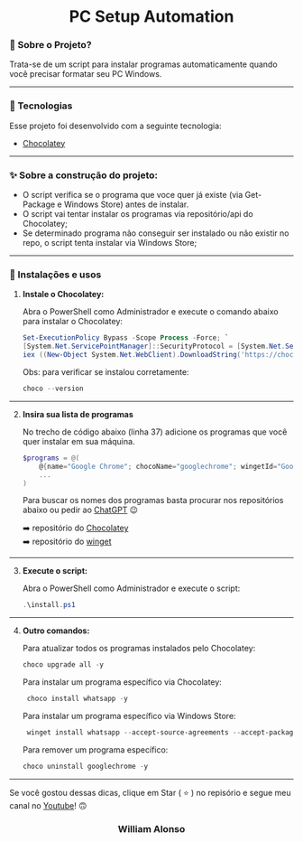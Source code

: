 <h1 align="center">
    PC Setup Automation
</h1>

### 🤔 Sobre o Projeto?

Trata-se de um script para instalar programas automaticamente quando você precisar formatar seu PC Windows.

---

### 🚀 Tecnologias

Esse projeto foi desenvolvido com a seguinte tecnologia:

- [Chocolatey](https://chocolatey.org/)

---

### ✨ Sobre a construção do projeto:

- O script verifica se o programa que voce quer já existe (via Get-Package e Windows Store) antes de instalar.
- O script vai tentar instalar os programas via repositório/api do Chocolatey;
- Se determinado programa não conseguir ser instalado ou não existir no repo, o script tenta instalar via Windows Store;

---

### 🙅 Instalações e usos

1. **Instale o Chocolatey:**

   Abra o PowerShell como Administrador e execute o comando abaixo para instalar o Chocolatey:

   ```powershell
   Set-ExecutionPolicy Bypass -Scope Process -Force; `
   [System.Net.ServicePointManager]::SecurityProtocol = [System.Net.SecurityProtocolType]::Tls12; `
   iex ((New-Object System.Net.WebClient).DownloadString('https://chocolatey.org/install.ps1'))
   ```

    Obs: para verificar se instalou corretamente:
 
    ```powershell
    choco --version
    ```

---

2. **Insira sua lista de programas**

    No trecho de código abaixo (linha 37) adicione os programas que você quer instalar em sua máquina.

    ```powershell
    $programs = @(
        @{name="Google Chrome"; chocoName="googlechrome"; wingetId="Google.Chrome"},
        ...
    )
    ```
    
    Para buscar os nomes dos programas basta procurar nos repositórios abaixo ou pedir ao [ChatGPT](https://chatgpt.com/) :wink:
    
    :arrow_right: repositório do [Chocolatey](https://community.chocolatey.org/packages)
   <br>
    :arrow_right: repositório do [winget](https://winstall.app/)

---

3. **Execute o script:**

    Abra o PowerShell como Administrador e execute o script:

    ```powershell
    .\install.ps1
    ```
---        

4. **Outro comandos:**

    Para atualizar todos os programas instalados pelo Chocolatey:
   
    ```powershell
    choco upgrade all -y
    ```

    Para instalar um programa específico via Chocolatey:

   ```powershell
    choco install whatsapp -y
    ```

   Para instalar um programa específico via Windows Store:

   ```powershell
    winget install whatsapp --accept-source-agreements --accept-package-agreements
    ```
   
    Para remover um programa específico:

    ```powershell
    choco uninstall googlechrome -y
    ```

---

Se você gostou dessas dicas,  clique em Star ( :star: ) no repisório e segue meu canal no [Youtube](https://www.youtube.com/@CavernadoFront)! :upside_down_face:
    
<h3 align="center">William Alonso</h3>
